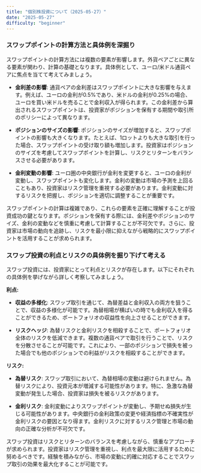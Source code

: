 ```yaml
---
title: "個別株投資について（2025-05-27）"
date: "2025-05-27"
difficulty: "beginner"
---
```


### **スワップポイントの計算方法と具体例を深掘り**

スワップポイントの計算方法には複数の要素が影響します。外貨ペアごとに異なる要素が関わり、計算の基礎となります。具体例として、ユーロ/米ドル通貨ペアに焦点を当てて考えてみましょう。

- **金利差の影響**: 通貨ペアの金利差はスワップポイントに大きな影響を与えます。例えば、ユーロの金利が0.5%であり、米ドルの金利が0.25%の場合、ユーロを買い米ドルを売ることで金利収入が得られます。この金利差から算出されるスワップポイントは、投資家がポジションを保有する期間や取引所のポリシーによって異なります。

- **ポジションのサイズの影響**: ポジションのサイズが増加すると、スワップポイントの影響も大きくなります。たとえば、1ロットよりも大きな取引を行った場合、スワップポイントの受け取り額も増加します。投資家はポジションのサイズを考慮してスワップポイントを計算し、リスクとリターンをバランスさせる必要があります。

- **金利変動の影響**: ユーロ圏の中央銀行が金利を変更すると、ユーロの金利が変動し、スワップポイントも変化します。金利の変動は市場の予測を上回ることもあり、投資家はリスク管理を重視する必要があります。金利変動に対するリスクを把握し、ポジションを適切に調整することが重要です。

スワップポイントの計算は複雑であり、これらの要素を正確に理解することが投資成功の鍵となります。ポジションを保有する際には、金利差やポジションのサイズ、金利の変動などを慎重に考慮して計算することが不可欠です。さらに、投資家は市場の動向を追跡し、リスクを最小限に抑えながら戦略的にスワップポイントを活用することが求められます。

### **スワップ投資の利点とリスクの具体例を掘り下げて考える**

スワップ投資には、投資家にとって利点とリスクが存在します。以下にそれぞれの具体例を挙げながら詳しく考察してみましょう。

**利点:**
- **収益の多様化**: スワップ取引を通じて、為替差益と金利収入の両方を狙うことで、収益の多様化が可能です。為替相場が横ばいの時でも金利収入を得ることができるため、ポートフォリオの収益性を向上させることができます。

- **リスクヘッジ**: 為替リスクと金利リスクを相殺することで、ポートフォリオ全体のリスクを低減できます。複数の通貨ペアで取引を行うことで、リスクを分散させることが可能です。これにより、一部のポジションで損失を被った場合でも他のポジションでの利益がリスクを相殺することができます。

**リスク:**
- **為替リスク**: スワップ取引において、為替相場の変動は避けられません。為替リスクにより、投資元本が増減する可能性があります。特に、急激な為替変動が発生した場合、投資家は損失を被るリスクがあります。

- **金利リスク**: 金利変動によりスワップポイントが変動し、予期せぬ損失が生じる可能性があります。中央銀行の金利政策の変更や経済指標の不確実性が金利リスクの要因となり得ます。金利リスクに対するリスク管理と市場の動向の正確な分析が不可欠です。

スワップ投資はリスクとリターンのバランスを考慮しながら、慎重なアプローチが求められます。投資家はリスク管理を重視し、利点を最大限に活用するために努めるべきです。経験を積みながら、市場の変動に的確に対応することでスワップ取引の効果を最大化することが可能です。
